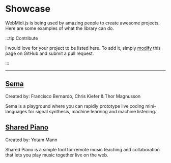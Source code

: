 # Showcase

WebMidi.js is being used by amazing people to create awesome projects. Here are some examples of 
what the library can do.

:::tip Contribute

I would love for your project to be listed here. To add it, simply
[modify](https://github.com/djipco/webmidi/edit/develop/website/src/pages/showcase/index.md) this
page on GitHub and submit a pull request.

:::

---

## [Sema](https://sema.codes/)

Created by: Francisco Bernardo, Chris Kiefer & Thor Magnusson

Sema is a playground where you can rapidly prototype live coding mini-languages for signal
synthesis, machine learning and machine listening.

## [Shared Piano](https://musiclab.chromeexperiments.com/Shared-Piano/)

Created by: Yotam Mann

Shared Piano is a simple tool for remote music teaching and collaboration that lets you play music 
together live on the web.
